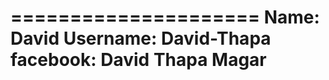  =====================
 Name: David
 Username: David-Thapa
 facebook: David Thapa Magar
 =====================